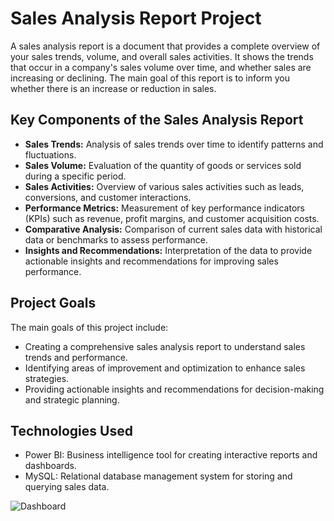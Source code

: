 <!DOCTYPE html>
<html lang="en">
<head>
  <meta charset="UTF-8">
  <meta name="viewport" content="width=device-width, initial-scale=1.0">
</head>
<body>
  <h1>Sales Analysis Report Project</h1>

  <p>A sales analysis report is a document that provides a complete overview of your sales trends, volume, and overall sales activities. It shows the trends that occur in a company's sales volume over time, and whether sales are increasing or declining. The main goal of this report is to inform you whether there is an increase or reduction in sales.</p>

  <h2>Key Components of the Sales Analysis Report</h2>

  <ul>
    <li><strong>Sales Trends:</strong> Analysis of sales trends over time to identify patterns and fluctuations.</li>
    <li><strong>Sales Volume:</strong> Evaluation of the quantity of goods or services sold during a specific period.</li>
    <li><strong>Sales Activities:</strong> Overview of various sales activities such as leads, conversions, and customer interactions.</li>
    <li><strong>Performance Metrics:</strong> Measurement of key performance indicators (KPIs) such as revenue, profit margins, and customer acquisition costs.</li>
    <li><strong>Comparative Analysis:</strong> Comparison of current sales data with historical data or benchmarks to assess performance.</li>
    <li><strong>Insights and Recommendations:</strong> Interpretation of the data to provide actionable insights and recommendations for improving sales performance.</li>
  </ul>

  <h2>Project Goals</h2>

  <p>The main goals of this project include:</p>
  <ul>
    <li>Creating a comprehensive sales analysis report to understand sales trends and performance.</li>
    <li>Identifying areas of improvement and optimization to enhance sales strategies.</li>
    <li>Providing actionable insights and recommendations for decision-making and strategic planning.</li>
  </ul>

  <h2>Technologies Used</h2>

  <ul>
    <li>Power BI: Business intelligence tool for creating interactive reports and dashboards.</li>
    <li>MySQL: Relational database management system for storing and querying sales data.</li>
  </ul>

</body>
</html>

![Dashboard](https://github.com/AreenJain/SalesAnalysisReport/assets/132453646/ee9e5dd7-4c1d-42a9-ae33-e707a6d02c21)

